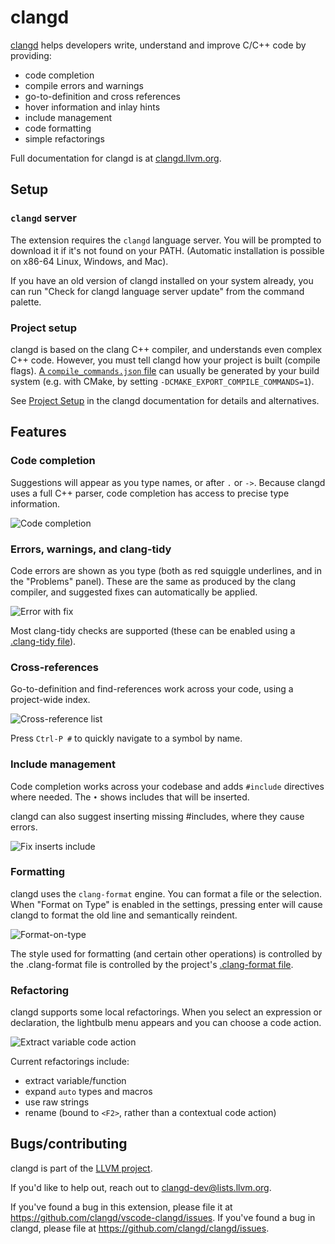 # clangd

[clangd](https://clangd.llvm.org) helps developers write, understand and
improve C/C++ code by providing:

 - code completion
 - compile errors and warnings
 - go-to-definition and cross references
 - hover information and inlay hints
 - include management
 - code formatting
 - simple refactorings

Full documentation for clangd is at [clangd.llvm.org](https://clangd.llvm.org).

## Setup

### `clangd` server

The extension requires the `clangd` language server.
You will be prompted to download it if it's not found on your PATH.
(Automatic installation is possible on x86-64 Linux, Windows, and Mac).

If you have an old version of clangd installed on your system already, you can
run "Check for clangd language server update" from the command palette.

### Project setup

clangd is based on the clang C++ compiler, and understands even complex C++
code.  However, you must tell clangd how your project is built (compile flags).
[A `compile_commands.json` file](http://clang.llvm.org/docs/JSONCompilationDatabase.html)
can usually be generated by your build system
(e.g. with CMake, by setting `-DCMAKE_EXPORT_COMPILE_COMMANDS=1`).

See [Project Setup](https://clangd.llvm.org/installation#project-setup)
in the clangd documentation for details and alternatives.

## Features

### Code completion

Suggestions will appear as you type names, or after `.` or `->`.
Because clangd uses a full C++ parser, code completion has access to precise
type information.

![Code completion](doc-assets/complete.png)

### Errors, warnings, and clang-tidy

Code errors are shown as you type (both as red squiggle underlines, and in the
"Problems" panel). These are the same as produced by the clang compiler, and
suggested fixes can automatically be applied.

![Error with fix](doc-assets/diagnostics.png)

Most clang-tidy checks are supported (these can be enabled using a [.clang-tidy
file](https://clang.llvm.org/extra/clang-tidy/)).

### Cross-references

Go-to-definition and find-references work across your code, using a project-wide
index.

![Cross-reference list](doc-assets/xrefs.png)

Press `Ctrl-P #` to quickly navigate to a symbol by name.

### Include management

Code completion works across your codebase and adds `#include` directives where
needed. The `•` shows includes that will be inserted.

clangd can also suggest inserting missing #includes, where they cause errors.

![Fix inserts include](doc-assets/include.png)

### Formatting

clangd uses the `clang-format` engine. You can format a file or the selection.
When "Format on Type" is enabled in the settings, pressing enter will cause
clangd to format the old line and semantically reindent.

![Format-on-type](doc-assets/format.png)

The style used for formatting (and certain other operations) is controlled by
the .clang-format file is controlled by the project's
[.clang-format file](https://clang.llvm.org/docs/ClangFormatStyleOptions.html).

### Refactoring

clangd supports some local refactorings. When you select an expression or
declaration, the lightbulb menu appears and you can choose a code action.

![Extract variable code action](doc-assets/extract.png)

Current refactorings include:
 - extract variable/function
 - expand `auto` types and macros
 - use raw strings
 - rename (bound to `<F2>`, rather than a contextual code action)

## Bugs/contributing

clangd is part of the [LLVM project](https://llvm.org).

If you'd like to help out, reach out to clangd-dev@lists.llvm.org.

If you've found a bug in this extension, please file it at https://github.com/clangd/vscode-clangd/issues.
If you've found a bug in clangd, please file at https://github.com/clangd/clangd/issues.
